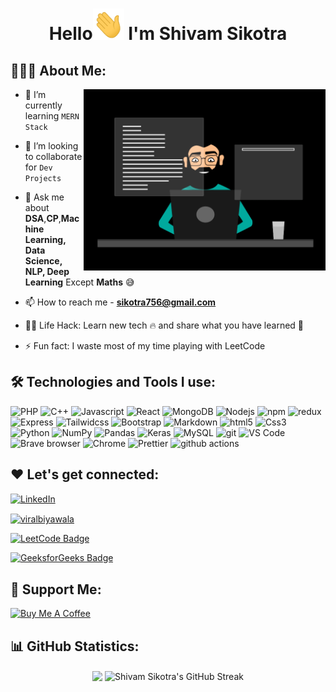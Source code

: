 <h1 align="center">Hello<img src="https://raw.githubusercontent.com/ABSphreak/ABSphreak/master/gifs/Hi.gif" width="50px" height="50px"> I'm Shivam Sikotra</h1>

<!--
**ShivamSikotra11/ShivamSikotra11** is a ✨ _special_ ✨ repository because its `README.md` (this file) appears on your GitHub profile.
Here are some ideas to get you started: -->

<!-- <div align="center">
  <img src ="./bannerr.png" />
</div> -->

 <!-- <br/> -->

## 👨🏻‍💻 About Me:

<img  src="./thoughtworks-gif_dribbble.gif" height="290px" align="right" />

- 🌱 I’m currently learning `MERN Stack`

- 👯 I’m looking to collaborate for `Dev Projects`
- 💬 Ask me about **DSA**,**CP**,**Machine Learning, Data Science, NLP, Deep Learning** Except **Maths** :sweat_smile:
- 📫 How to reach me - **sikotra756@gmail.com**

- 👨‍💻 Life Hack: Learn new tech :fire: and share what you have learned :tada:

- ⚡ Fun fact: I waste most of my time playing with LeetCode

## 🛠️ Technologies and Tools I use:

<p>
<img alt="PHP" src="https://img.shields.io/badge/php-%23777BB4.svg?style=for-the-badge&logo=php&logoColor=white" height="25px"/>
<img alt="C++" src="https://img.shields.io/badge/C%2B%2B-00599C?style=for-the-badge&logo=c%2B%2B&logoColor=white" height="25px"/>
<img alt="Javascript" src="https://img.shields.io/badge/JavaScript-323330?style=for-the-badge&logo=javascript&logoColor=F7DF1E"  height="25px"/>
<img alt="React" src="https://img.shields.io/badge/React-20232A?style=for-the-badge&logo=react&logoColor=61DAFB" height="25px"/>
<img alt="MongoDB" src="https://img.shields.io/badge/-MongoDB-13aa52?style=flat-square&logo=mongodb&logoColor=white"  height="25px"/>
<img alt="Nodejs" src="https://img.shields.io/badge/-Nodejs-43853d?style=flat-square&logo=Node.js&logoColor=white"  height="25px"/>
<img alt="npm" src="https://img.shields.io/badge/NPM-%23000000.svg?style=for-the-badge&logo=npm&logoColor=white" height="25px"/>
<img alt="redux" src="https://img.shields.io/badge/-Redux-764ABC?style=flat-square&logo=redux&logoColor=white" height="25px"/>
 <img alt="Express" src="https://img.shields.io/badge/express.js-%23404d59.svg?style=for-the-badge&logo=express&logoColor=%2361DAFB" height="25px"/>
<img alt="Tailwidcss" src="https://img.shields.io/badge/Tailwind_CSS-38B2AC?style=for-the-badge&logo=tailwind-css&logoColor=white" height="25px"/>
<img alt="Bootstrap" src="https://img.shields.io/badge/Bootstrap-563D7C?style=for-the-badge&logo=bootstrap&logoColor=white" height="25px"/>
<img alt="Markdown" src="https://img.shields.io/badge/Markdown-000000?style=for-the-badge&logo=markdown&logoColor=white"  height="25px"/>
<img alt="html5" src="https://img.shields.io/badge/HTML5-E34F26?style=for-the-badge&logo=html5&logoColor=white" height="25px"/>
<img alt="Css3" src="https://img.shields.io/badge/CSS3-1572B6?style=for-the-badge&logo=css3&logoColor=white" height="25px"/>
<img alt="Python" src="https://img.shields.io/badge/Python-14354C?style=for-the-badge&logo=python&logoColor=white" height="25px"/>
<img alt="NumPy" src="https://img.shields.io/badge/NumPy-013243?style=for-the-badge&logo=numpy&logoColor=white" height="25px"/>
<img alt="Pandas" src="https://img.shields.io/badge/pandas-%23150458.svg?style=for-the-badge&logo=pandas&logoColor=white" height="25px"/>
<img alt="Keras" src="https://img.shields.io/badge/Keras-%23D00000.svg?style=for-the-badge&logo=Keras&logoColor=white" height="25px"/>
<img alt="MySQL" src="https://img.shields.io/badge/mysql-%2300f.svg?style=for-the-badge&logo=mysql&logoColor=white" height="25px"/>
<img alt="git" src="https://img.shields.io/badge/-Git-F05032?style=flat-square&logo=git&logoColor=white" height="25px"/>
<img alt="VS Code" src="https://img.shields.io/badge/Visual_Studio_Code-007ACC?style=for-the-badge&logo=visual-studio-code&logoColor=white" height="25px"/>
<img alt="Brave browser" src="https://img.shields.io/badge/-Brave_Browser-FB542B?style=flat-square&logo=brave&logoColor=white" height="25px"/>
<img alt="Chrome" src="https://img.shields.io/badge/Google_Chrome-4285F4?style=for-the-badge&logo=google-chrome&logoColor=white" height="25px"/>
<img alt="Prettier" src="https://img.shields.io/badge/-Prettier-F7B93E?style=flat-square&logo=prettier&logoColor=white" height="25px"/>
 <img alt="github actions" src="https://img.shields.io/badge/-Github_Actions-2088FF?style=flat-square&logo=github-actions&logoColor=white" height="25px"/>
</p>

## ❤️ Let's get connected:

<p>
<!--   <a href="https://soumyajit.vercel.app/" target="_blank">
    <img alt="Github" src="https://img.shields.io/badge/Soumyajit.tech-9146FF.svg?&style=for-the-badge&logo=appveyor&logoColor=white" height="30px" />
  </a>  -->
<!--   <a href="https://twitter.com/soumyajit4419" target="_blank">
    <img alt="Twitter" src="https://img.shields.io/badge/twitter-%231DA1F2.svg?&style=for-the-badge&logo=twitter&logoColor=white"  height="30px"/>
  </a>  -->
  <a href="https://www.linkedin.com/in/sikotra-shivam/" target="_blank">
    <img alt="LinkedIn" src="https://img.shields.io/badge/linkedin-%230077B5.svg?&style=for-the-badge&logo=linkedin&logoColor=white"  height="30px"/>
  </a> 

  <a href="https://www.datacamp.com/portfolio/ShivamSikotra" target="blank"><img align="center" src="https://img.shields.io/badge/Datacamp-05192D?style=for-the-badge&logo=datacamp&logoColor=65FF8F" alt="viralbiyawala"/></a>
  
  [![LeetCode Badge](https://img.shields.io/badge/dynamic/json?style=for-the-badge&labelColor=black&color=%23ffa116&label=Solved&query=solvedOverTotal&url=https%3A%2F%2Fleetcode-badge.vercel.app%2Fapi%2Fusers%2FShivam_Sikotra&logo=leetcode&logoColor=yellow)](https://leetcode.com/Shivam_Sikotra/)

[![GeeksforGeeks Badge](https://img.shields.io/badge/GeeksforGeeks-0F9D58?style=for-the-badge&logo=geeksforgeeks&logoColor=white)](https://auth.geeksforgeeks.org/user/shivam_sikotra/profile)

<!--
  <a href="https://soumyajitblogs.vercel.app/" target="_blank">
    <img alt="Blog" src="https://img.shields.io/badge/Blog-0A0A0A?style=for-the-badge&logo=dev.to&logoColor=white"  height="30px"/>
  </a>
  <a href="https://www.instagram.com/soumyajit4419" target="_blank">
    <img alt="Instagram" src="https://img.shields.io/badge/Instagram-E4405F?style=for-the-badge&logo=instagram&logoColor=white"  height="30px"/>
  </a>
  -->
</p>

## 🤝 Support Me:

<a href="https://www.buymeacoffee.com/sikotra756a" target="_blank"><img src="https://cdn.buymeacoffee.com/buttons/v2/default-violet.png" alt="Buy Me A Coffee" height="60px" width="200px"></a>

## 📊 GitHub Statistics:

<div align="center">
  <img align="center" src="https://github-readme-stats.anuraghazra1.vercel.app/api?username=ShivamSikotra11&show_icons=true" />
  <img align="center" src="https://github-readme-streak-stats.herokuapp.com/?user=ShivamSikotra11" alt="Shivam Sikotra's GitHub Streak" />
</div>
